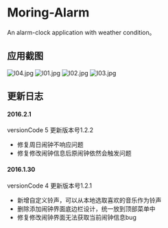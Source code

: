 # Moring-Alarm
An alarm-clock application with weather condition。
## 应用截图
![l04.jpg](http://upload-images.jianshu.io/upload_images/1473110-63d18ec94721193e.jpg?imageMogr2/auto-orient/strip%7CimageView2/2/w/480)
![l01.jpg](http://upload-images.jianshu.io/upload_images/1473110-05e9088a5c7bf189.jpg?imageMogr2/auto-orient/strip%7CimageView2/2/w/480)
![l02.jpg](http://upload-images.jianshu.io/upload_images/1473110-845dbe14e6068fa5.jpg?imageMogr2/auto-orient/strip%7CimageView2/2/w/480)
![l03.jpg](http://upload-images.jianshu.io/upload_images/1473110-e8ca723b831fdae1.jpg?imageMogr2/auto-orient/strip%7CimageView2/2/w/480)
## 更新日志

#### 2016.2.1
versionCode 5
更新版本号1.2.2
- 修复周日闹钟不响应问题
- 修复修改闹钟信息后原闹钟依然会触发问题

#### 2016.1.30
versionCode 4
更新版本号1.2.1
- 新增自定义铃声，可以从本地选取喜欢的音乐作为铃声
- 删除添加闹钟界面底边栏设计，统一放到顶部菜单中
- 修复修改闹钟界面无法获取当前闹钟信息bug
